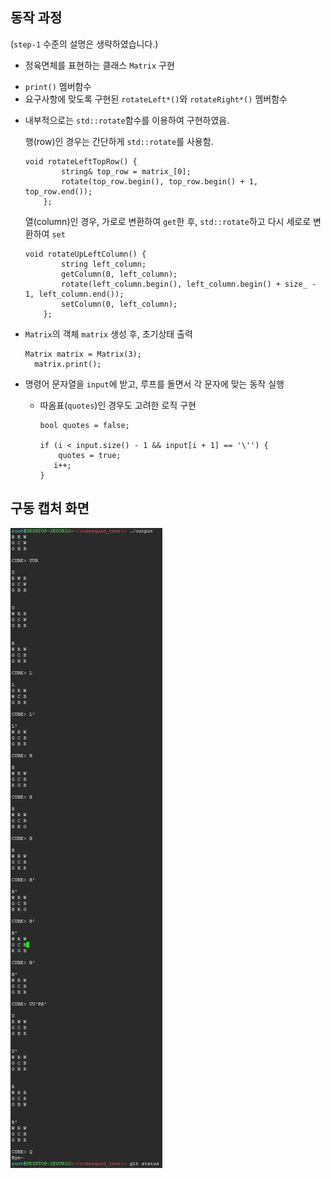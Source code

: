 ## 동작 과정

(`step-1` 수준의 설명은 생략하였습니다.)

* 정육면체를 표현하는 클래스 `Matrix` 구현
 - `print()` 멤버함수
 - 요구사항에 맞도록 구현된 `rotateLeft*()`와 `rotateRight*()` 멤버함수
  + 내부적으로는 `std::rotate`함수를 이용하여 구현하였음.
    
    행(row)인 경우는 간단하게 `std::rotate`를 사용함.
    
    ```
    void rotateLeftTopRow() {
			string& top_row = matrix_[0];
			rotate(top_row.begin(), top_row.begin() + 1, top_row.end());
		};
    ```
    
    열(column)인 경우, 가로로 변환하여 `get`한 후, `std::rotate`하고 다시 세로로 변환하여 `set`
    
    ```
    void rotateUpLeftColumn() {
			string left_column;
			getColumn(0, left_column);
			rotate(left_column.begin(), left_column.begin() + size_ - 1, left_column.end());
			setColumn(0, left_column);
		};
    ```

* `Matrix`의 객체 `matrix` 생성 후, 초기상태 출력

  ```
  Matrix matrix = Matrix(3);
	matrix.print();
  ```

* 명령어 문자열을 `input`에 받고, 루프를 돌면서 각 문자에 맞는 동작 실행
  - 따옴표(`quotes`)인 경우도 고려한 로직 구현
  
   
    ```
    bool quotes = false;
    
    if (i < input.size() - 1 && input[i + 1] == '\'') {
        quotes = true;
 	   i++;
    }
    ```

## 구동 캡처 화면

![Alt text](/step-2.jpg)
